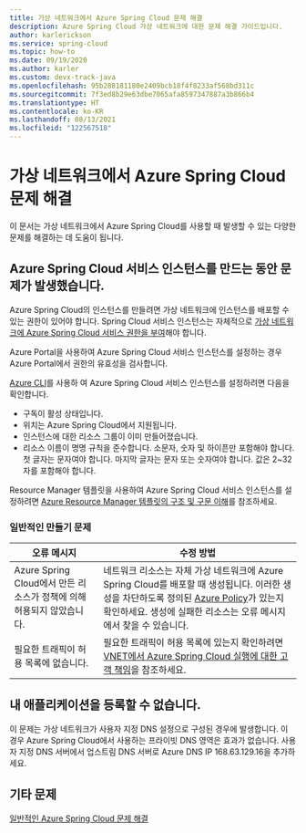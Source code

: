 ```yaml
---
title: 가상 네트워크에서 Azure Spring Cloud 문제 해결
description: Azure Spring Cloud 가상 네트워크에 대한 문제 해결 가이드입니다.
author: karlerickson
ms.service: spring-cloud
ms.topic: how-to
ms.date: 09/19/2020
ms.author: karler
ms.custom: devx-track-java
ms.openlocfilehash: 95b288181180e2409bcb18f4f8233af568bd311c
ms.sourcegitcommit: 7f3ed8b29e63dbe7065afa8597347887a3b866b4
ms.translationtype: HT
ms.contentlocale: ko-KR
ms.lasthandoff: 08/13/2021
ms.locfileid: "122567518"
---
```

# <a name="troubleshooting-azure-spring-cloud-in-virtual-networks"></a>가상 네트워크에서 Azure Spring Cloud 문제 해결

이 문서는 가상 네트워크에서 Azure Spring Cloud를 사용할 때 발생할 수 있는 다양한 문제를 해결하는 데 도움이 됩니다.

## <a name="i-encountered-a-problem-with-creating-an-azure-spring-cloud-service-instance"></a>Azure Spring Cloud 서비스 인스턴스를 만드는 동안 문제가 발생했습니다.

Azure Spring Cloud의 인스턴스를 만들려면 가상 네트워크에 인스턴스를 배포할 수 있는 권한이 있어야 합니다.  Spring Cloud 서비스 인스턴스는 자체적으로 [가상 네트워크에 Azure Spring Cloud 서비스 권한을 부여](./how-to-deploy-in-azure-virtual-network.md#grant-service-permission-to-the-virtual-network)해야 합니다.

Azure Portal을 사용하여 Azure Spring Cloud 서비스 인스턴스를 설정하는 경우 Azure Portal에서 권한의 유효성을 검사합니다.

[Azure CLI](/cli/azure/get-started-with-azure-cli)를 사용하 여 Azure Spring Cloud 서비스 인스턴스를 설정하려면 다음을 확인합니다.

- 구독이 활성 상태입니다.
- 위치는 Azure Spring Cloud에서 지원됩니다.
- 인스턴스에 대한 리소스 그룹이 이미 만들어졌습니다.
- 리소스 이름이 명명 규칙을 준수합니다. 소문자, 숫자 및 하이픈만 포함해야 합니다. 첫 글자는 문자여야 합니다. 마지막 글자는 문자 또는 숫자여야 합니다. 값은 2~32자를 포함해야 합니다.

Resource Manager 템플릿을 사용하여 Azure Spring Cloud 서비스 인스턴스를 설정하려면 [Azure Resource Manager 템플릿의 구조 및 구문 이해](../azure-resource-manager/templates/syntax.md)를 참조하세요.

### <a name="common-creation-issues"></a>일반적인 만들기 문제

| 오류 메시지 | 수정 방법 |
|------|------|
| Azure Spring Cloud에서 만든 리소스가 정책에 의해 허용되지 않았습니다. | 네트워크 리소스는 자체 가상 네트워크에 Azure Spring Cloud를 배포할 때 생성됩니다. 이러한 생성을 차단하도록 정의된 [Azure Policy](../governance/policy/overview.md)가 있는지 확인하세요. 생성에 실패한 리소스는 오류 메시지에서 찾을 수 있습니다. |
| 필요한 트래픽이 허용 목록에 없습니다. | 필요한 트래픽이 허용 목록에 있는지 확인하려면 [VNET에서 Azure Spring Cloud 실행에 대한 고객 책임](./vnet-customer-responsibilities.md)을 참조하세요. |

## <a name="my-application-cant-be-registered"></a>내 애플리케이션을 등록할 수 없습니다.

이 문제는 가상 네트워크가 사용자 지정 DNS 설정으로 구성된 경우에 발생합니다. 이 경우 Azure Spring Cloud에서 사용하는 프라이빗 DNS 영역은 효과가 없습니다. 사용자 지정 DNS 서버에서 업스트림 DNS 서버로 Azure DNS IP 168.63.129.16을 추가하세요.

## <a name="other-issues"></a>기타 문제

[일반적인 Azure Spring Cloud 문제 해결](./troubleshoot.md)
